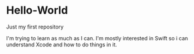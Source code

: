 # Hello-World
Just my first repository

I'm trying to learn as much as I can. I'm mostly interested in Swift so i can understand
Xcode and how to do things in it.
